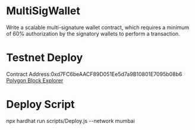 # MultiSigWallet
Write a scalable multi-signature wallet contract, which requires a minimum of 60% authorization by the signatory wallets to perform a transaction.  

# Testnet Deploy
Contract Address:0xd7FC6beAACF89D051Ee5d7a9B10801E7095b08b6 <br />
<a href="https://mumbai.polygonscan.com/">Polygon Block Explorer</a>

# Deploy Script
npx hardhat run scripts/Deploy.js --network mumbai

